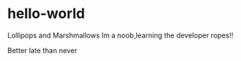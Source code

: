# hello-world       

Lollipops and Marshmallows
Im a noob,learning the developer ropes!!

Better late than never
